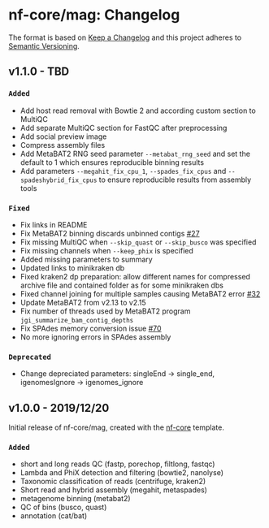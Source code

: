 # nf-core/mag: Changelog

The format is based on [Keep a Changelog](http://keepachangelog.com/en/1.0.0/)
and this project adheres to [Semantic Versioning](http://semver.org/spec/v2.0.0.html).

## v1.1.0 - TBD

### `Added`

- Add host read removal with Bowtie 2 and according custom section to MultiQC
- Add separate MultiQC section for FastQC after preprocessing
- Add social preview image
- Compress assembly files
- Add MetaBAT2 RNG seed parameter `--metabat_rng_seed` and set the default to 1 which ensures reproducible binning results
- Add parameters `--megahit_fix_cpu_1`, `--spades_fix_cpus` and `--spadeshybrid_fix_cpus` to ensure reproducible results from assembly tools

### `Fixed`

- Fix links in README
- Fix MetaBAT2 binning discards unbinned contigs [#27](https://github.com/nf-core/mag/issues/27)
- Fix missing MultiQC when `--skip_quast` or `--skip_busco` was specified
- Fix missing channels when `--keep_phix` is specified
- Added missing parameters to summary
- Updated links to minikraken db
- Fixed kraken2 dp preparation: allow different names for compressed archive file and contained folder as for some minikraken dbs
- Fixed channel joining for multiple samples causing MetaBAT2 error [#32](https://github.com/nf-core/mag/issues/32)
- Update MetaBAT2 from v2.13 to v2.15
- Fix number of threads used by MetaBAT2 program `jgi_summarize_bam_contig_depths`
- Fix SPAdes memory conversion issue [#70](https://github.com/nf-core/mag/pull/70)
- No more ignoring errors in SPAdes assembly

### `Deprecated`

- Change depreciated parameters: singleEnd -> single_end, igenomesIgnore -> igenomes_ignore

## v1.0.0 - 2019/12/20

Initial release of nf-core/mag, created with the [nf-core](http://nf-co.re/) template.

### `Added`

- short and long reads QC (fastp, porechop, filtlong, fastqc)
- Lambda and PhiX detection and filtering (bowtie2, nanolyse)
- Taxonomic classification of reads (centrifuge, kraken2)
- Short read and hybrid assembly (megahit, metaspades)
- metagenome binning (metabat2)
- QC of bins (busco, quast)
- annotation (cat/bat)
